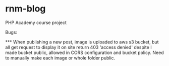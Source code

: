 # rnm-blog
PHP Academy course project

Bugs:

*** When publishing a new post, image is uploaded to aws s3 bucket, but all get request to display it on site
return 403 'access denied' despite I made bucket public, allowed in CORS configuration and bucket policy. 
Need to manually make each image or whole folder public.